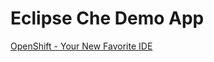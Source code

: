 # Eclipse Che Demo App

[OpenShift - Your New Favorite IDE](https://upstreamwithoutapaddle.com/blog%20post/2023/04/06/Development-On-OpenShift-With-Eclipse-Che.html)